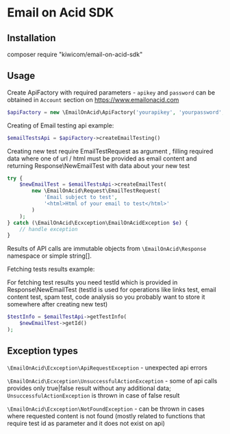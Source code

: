 Email on Acid SDK
=================

## Installation

composer require "kiwicom/email-on-acid-sdk"

## Usage

Create ApiFactory with required parameters - `apikey` and `password` can be obtained in `Account` section on https://www.emailonacid.com 

```php
$apiFactory = new \EmailOnAcid\ApiFactory('yourapikey', 'yourpassword', $timeout);
```

Creating of Email testing api example:

```php
$emailTestsApi = $apiFactory->createEmailTesting()
```

Creating new test require EmailTestRequest as argument , filling required data where one of url / html must be provided as email content and returning Response\NewEmailTest with data about your new test

```php
try {
    $newEmailTest = $emailTestsApi->createEmailTest(
		new \EmailOnAcid\Request\EmailTestRequest(
			'Email subject to test',
			'<html>Html of your email to test</html>'
		)
	);
} catch (\EmailOnAcid\Ecxception\EmailOnAcidException $e) {
    // handle exception
}
```

Results of API calls are immutable objects from `\EmailOnAcid\Response` namespace or simple string[].

Fetching tests results example:

For fetching test results you need testId which is provided in Response\NewEmailTest (testId is used for operations like links test, email content test, spam test, code analysis so you probably want to store it somewhere after creating new test)

```php
$testInfo = $emailTestApi->getTestInfo(
	$newEmailTest->getId()
);
```

## Exception types

`\EmailOnAcid\Ecxception\ApiRequestException` - unexpected api errors

`\EmailOnAcid\Ecxception\UnsuccessfulActionException` - some of api calls provides only true|false result without any additional data; `UnsuccessfulActionException` is thrown in case of false result

`\EmailOnAcid\Ecxception\NotFoundException` - can be thrown in cases where requested content is not found (mostly related to functions that require test id as parameter and it does not exist on api)
